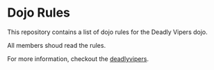 Dojo Rules
==========

This repository contains a list of dojo rules for the Deadly Vipers dojo.

All members shoud read the rules.

For more information, checkout the [deadlyvipers](https://github.com/deadlyvipers).



